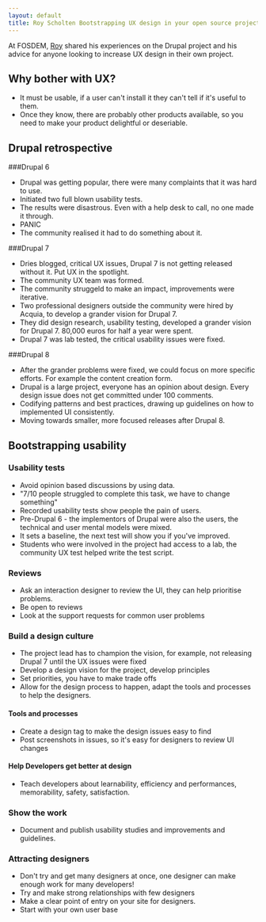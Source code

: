 ```yaml
---
layout: default
title: Roy Scholten Bootstrapping UX design in your open source project
---
```


At FOSDEM, <a href="https://twitter.com/royscholten">Roy</a> shared his experiences on the Drupal project and his advice for anyone looking to increase UX design in their own project.

## Why bother with UX?

* It must be usable, if a user can't install it they can't tell if it's useful to them.
* Once they know, there are probably other products available, so you need to make your product delightful or deseriable.

## Drupal retrospective
###Drupal 6
* Drupal was getting popular, there were many complaints that it was hard to use.
* Initiated two full blown usability tests.
* The results were disastrous. Even with a help desk to call, no one made it through.
* PANIC
* The community realised it had to do something about it.

###Drupal 7
* Dries blogged, critical UX issues, Drupal 7 is not getting released without it. Put UX in the spotlight.
* The community UX team was formed.
* The community struggeld to make an impact, improvements were iterative.
* Two professional designers outside the community were hired by Acquia, to develop a grander vision for Drupal 7.
* They did design research, usability testing, developed a grander vision for Drupal 7. 80,000 euros for half a year were spent.
* Drupal 7 was lab tested, the critical usability issues were fixed.

###Drupal 8
* After the grander problems were fixed, we could focus on more specific efforts. For example the content creation form.
* Drupal is a large project, everyone has an opinion about design. Every design issue does not get committed under 100 comments.
* Codifying patterns and best practices, drawing up guidelines on how to implemented UI consistently.
* Moving towards smaller, more focused releases after Drupal 8.

## Bootstrapping usability
### Usability tests
* Avoid opinion based  discussions by using data.
* "7/10 people struggled to complete this task, we have to change something"
* Recorded usability tests show people the pain of users.
* Pre-Drupal 6 - the implementors of Drupal were also the users, the technical and user mental models were mixed.
* It sets a baseline, the next test will show you if you've improved.
* Students who were involved in the project had access to a lab, the community UX test helped write the test script.

### Reviews
* Ask an interaction designer to review the UI, they can help prioritise problems.
* Be open to reviews
* Look at the support requests for common user problems

### Build a design culture
* The project lead has to champion the vision, for example, not releasing Drupal 7 until the UX issues were fixed
* Develop a design vision for the project, develop principles
* Set priorities, you have to make trade offs
* Allow for the design process to happen, adapt the tools and processes to help the designers.

#### Tools and processes
* Create a design tag to make the design issues easy to find
* Post screenshots in issues, so it's easy for designers to review UI changes

#### Help Developers get better at design
* Teach developers about learnability, efficiency and performances, memorability, safety, satisfaction.

### Show the work
* Document and publish usability studies and improvements and guidelines.

### Attracting designers
* Don't try and get many designers at once, one designer can make enough work for many developers!
* Try and make strong relationships with few designers
* Make a clear point of entry on your site for designers.
* Start with your own user base

